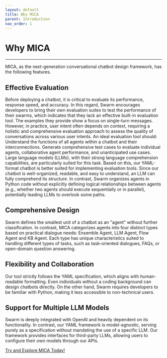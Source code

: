 ```yaml
---
layout: default
title: Why MICA
parent: Introduction
nav_order: 1
---
```


# Why MICA

---
MICA, as the next-generation conversational chatbot design framework, has the following features.

## Effective Evaluation
Before deploying a chatbot, it is critical to evaluate its performance, response speed, and accuracy. In this regard, Swarm encourages developers to bring their own evaluation suites to test the performance of their swarms, which indicates that they lack an effective built-in evaluation tool. The examples they provide show a focus on single-turn messages. However, in practice, user intent often depends on context, requiring a holistic and comprehensive evaluation approach to assess the quality of conversations across various user intents.
An ideal evaluation tool should:
Understand the functions of all agents within a chatbot and their interconnections.
Generate comprehensive test cases to evaluate individual agents, collaborative agent performance, and unanticipated use cases.
Large language models (LLMs), with their strong language comprehension capabilities, are particularly suited for this task. Based on this, our YAML-format chatbot is better suited for implementing evaluation tools. Since our chatbot is well-organized, readable, and easy to understand, an LLM can fully comprehend its structure. In contrast, Swarm organizes agents in Python code without explicitly defining logical relationships between agents (e.g., whether two agents should execute sequentially or in parallel), potentially leading LLMs to overlook some paths.

## Comprehensive Design
Swarm defines the smallest unit of a chatbot as an "agent" without further classification. In contrast, MICA categorizes agents into four distinct types based on practical dialogue needs: Ensemble Agent, LLM Agent, Flow Agent and KB Agent. Each type has unique characteristics suited to handling different types of tasks, such as task-oriented dialogues, FAQs, or open-domain question answering.

## Flexibility and Collaboration
Our tool strictly follows the YAML specification, which aligns with human-readable formatting. Even individuals without a coding background can design chatbots directly. On the other hand, Swarm requires developers to be familiar with Python, making it less accessible to non-technical users.

## Support for Multiple LLM Models
Swarm is deeply integrated with OpenAI and heavily dependent on its functionality. In contrast, our YAML framework is model-agnostic, serving purely as a specification without mandating the use of a specific LLM. Our framework provides interfaces for third-party LLMs, allowing users to configure their own models through our APIs.


[Try and Explore MICA Today!](../start/) 

